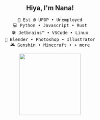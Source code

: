 <div align="center">

<h2> Hiya, I'm Nana! </h2>
<pre>
💼 Est @ UFOP • Unemployed
💻 Python • Javascript • Rust
🛠️ Jetbrains™ • VSCode • Linux
🧰 Blender • Photoshop • Illustrator
🎮 Genshin • Minecraft • + more
</pre>

<div align="center">
  <img height="200" src="https://steamuserimages-a.akamaihd.net/ugc/1696157019707375037/BD6E6F9F1065D25D25E63DADF820A406B28032BA/?imw=637&imh=358&ima=fit&impolicy=Letterbox&imcolor=%23000000"  />
</div>
